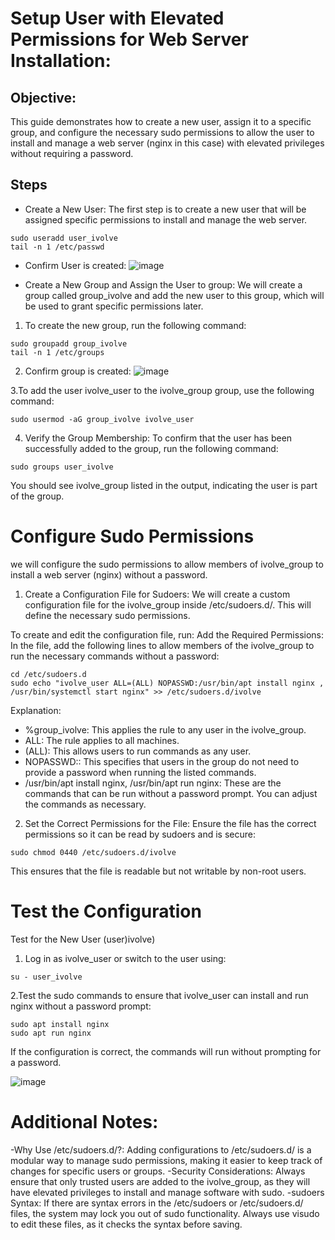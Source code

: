 # Setup User with Elevated Permissions for Web Server Installation:

## Objective:
This guide demonstrates how to create a new user, assign it to a specific group, 
and configure the necessary sudo permissions to allow the user to install and manage a web server (nginx in this case) with elevated privileges without requiring a password.

## Steps
- Create a New User:
The first step is to create a new user that will be assigned specific permissions to install and manage the web server.

```
sudo useradd user_ivolve
tail -n 1 /etc/passwd
```

- Confirm User is created:
![image](https://github.com/user-attachments/assets/19c34b34-9fa8-4809-bcf6-9743717e3424)

- Create a New Group and Assign the User to group:
We will create a group called group_ivolve and add the new user to this group, which will be used to grant specific permissions later.
1. To create the new group, run the following command:
```
sudo groupadd group_ivolve
tail -n 1 /etc/groups
```
2. Confirm group is created:
![image](https://github.com/user-attachments/assets/cf8c7d6b-03bb-4da4-881e-1cfe9f6a884f)

3.To add the user ivolve_user to the ivolve_group group, use the following command:

```
sudo usermod -aG group_ivolve ivolve_user
```
4. Verify the Group Membership: To confirm that the user has been successfully added to the group, run the following command:

```
sudo groups user_ivolve
```
You should see ivolve_group listed in the output, indicating the user is part of the group.

# Configure Sudo Permissions
we will configure the sudo permissions to allow members of ivolve_group to install a web server (nginx) without a password.

1. Create a Configuration File for Sudoers: We will create a custom configuration file for the ivolve_group inside /etc/sudoers.d/. This will define the necessary sudo permissions.

To create and edit the configuration file, run:
Add the Required Permissions: In the file, add the following lines to allow members of the ivolve_group to run the necessary commands without a password:

```
cd /etc/sudoers.d
sudo echo "ivolve_user ALL=(ALL) NOPASSWD:/usr/bin/apt install nginx , /usr/bin/systemctl start nginx" >> /etc/sudoers.d/ivolve
```

Explanation:

- %group_ivolve: This applies the rule to any user in the ivolve_group.
- ALL: The rule applies to all machines.
- (ALL): This allows users to run commands as any user.
- NOPASSWD:: This specifies that users in the group do not need to provide a password when running the listed commands.
- /usr/bin/apt install nginx, /usr/bin/apt run nginx: These are the commands that can be run without a password prompt. You can adjust the commands as necessary.

2. Set the Correct Permissions for the File: Ensure the file has the correct permissions so it can be read by sudoers and is secure:

```
sudo chmod 0440 /etc/sudoers.d/ivolve
```
This ensures that the file is readable but not writable by non-root users.

# Test the Configuration
Test for the New User (user)ivolve)
1. Log in as ivolve_user or switch to the user using:
```
su - user_ivolve
```
2.Test the sudo commands to ensure that ivolve_user can install and run nginx without a password prompt:
```
sudo apt install nginx
sudo apt run nginx
```

If the configuration is correct, the commands will run without prompting for a password.

![image](https://github.com/user-attachments/assets/f7201325-c758-4716-82e9-f424242940cd)


# Additional Notes:
-Why Use /etc/sudoers.d/?: Adding configurations to /etc/sudoers.d/ is a modular way to manage sudo permissions, making it easier to keep track of changes for specific users or groups.
-Security Considerations: Always ensure that only trusted users are added to the ivolve_group, as they will have elevated privileges to install and manage software with sudo.
-sudoers Syntax: If there are syntax errors in the /etc/sudoers or /etc/sudoers.d/ files, the system may lock you out of sudo functionality. Always use visudo to edit these files, as it checks the syntax before saving.












